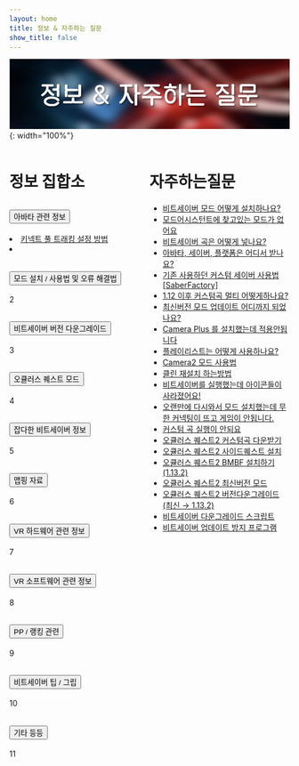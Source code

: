 ```yaml
---
layout: home
title: 정보 & 자주하는 질문
show_title: false
---
```



![](./img/information.png){: width="100%"}


<div style="width:50%; float:left;" markdown="1">

# 정보 집합소

<div class="accordion" id="accordionExample">
  <div class="accordion-item">
    <h2 class="accordion-header" id="headingOne">
      <button class="accordion-button" type="button" data-bs-toggle="collapse" data-bs-target="#collapseOne" aria-expanded="true" aria-controls="collapseOne">
        아바타 관련 정보
      </button>
    </h2>
    <div id="collapseOne" class="accordion-collapse collapse show" aria-labelledby="headingOne" data-bs-parent="#accordionExample">
      <div class="accordion-body">
        <li><a href="/2021/07/03/kinect-fulltracking.html">키넥트 풀 트래킹 설정 방법</a><li>
      </div>
    </div>
  </div>
  <div class="accordion-item">
    <h2 class="accordion-header" id="headingTwo">
      <button class="accordion-button collapsed" type="button" data-bs-toggle="collapse" data-bs-target="#collapseTwo" aria-expanded="false" aria-controls="collapseTwo">
        모드 설치 / 사용법 및 오류 해결법
      </button>
    </h2>
    <div id="collapseTwo" class="accordion-collapse collapse" aria-labelledby="headingTwo" data-bs-parent="#accordionExample">
      <div class="accordion-body">
        2
      </div>
    </div>
  </div>
  <div class="accordion-item">
    <h2 class="accordion-header" id="headingThree">
      <button class="accordion-button collapsed" type="button" data-bs-toggle="collapse" data-bs-target="#collapseThree" aria-expanded="false" aria-controls="collapseThree">
        비트세이버 버전 다운그레이드
      </button>
    </h2>
    <div id="collapseThree" class="accordion-collapse collapse" aria-labelledby="headingThree" data-bs-parent="#accordionExample">
      <div class="accordion-body">
        3
      </div>
    </div>
  </div>
  <div class="accordion-item">
    <h2 class="accordion-header" id="headingFour">
      <button class="accordion-button collapsed" type="button" data-bs-toggle="collapse" data-bs-target="#collapseFour" aria-expanded="false" aria-controls="collapseFour">
        오큘러스 퀘스트 모드
      </button>
    </h2>
    <div id="collapseFour" class="accordion-collapse collapse" aria-labelledby="headingFour" data-bs-parent="#accordionExample">
      <div class="accordion-body">
        4
      </div>
    </div>
  </div>
  <div class="accordion-item">
    <h2 class="accordion-header" id="heading5">
      <button class="accordion-button collapsed" type="button" data-bs-toggle="collapse" data-bs-target="#collapse5" aria-expanded="false" aria-controls="collapse5">
        잡다한 비트세이버 정보
      </button>
    </h2>
    <div id="collapse5" class="accordion-collapse collapse" aria-labelledby="heading5" data-bs-parent="#accordionExample">
      <div class="accordion-body">
        5
      </div>
    </div>
  </div>
  <div class="accordion-item">
    <h2 class="accordion-header" id="heading6">
      <button class="accordion-button collapsed" type="button" data-bs-toggle="collapse" data-bs-target="#collapse6" aria-expanded="false" aria-controls="collapse6">
        맵핑 자료
      </button>
    </h2>
    <div id="collapse6" class="accordion-collapse collapse" aria-labelledby="heading6" data-bs-parent="#accordionExample">
      <div class="accordion-body">
        6
      </div>
    </div>
  </div>
  <div class="accordion-item">
    <h2 class="accordion-header" id="heading7">
      <button class="accordion-button collapsed" type="button" data-bs-toggle="collapse" data-bs-target="#collapse7" aria-expanded="false" aria-controls="collapse7">
        VR 하드웨어 관련 정보
      </button>
    </h2>
    <div id="collapse7" class="accordion-collapse collapse" aria-labelledby="heading7" data-bs-parent="#accordionExample">
      <div class="accordion-body">
        7
      </div>
    </div>
  </div>
  <div class="accordion-item">
    <h2 class="accordion-header" id="heading8">
      <button class="accordion-button collapsed" type="button" data-bs-toggle="collapse" data-bs-target="#collapse8" aria-expanded="false" aria-controls="collapse8">
        VR 소프트웨어 관련 정보
      </button>
    </h2>
    <div id="collapse8" class="accordion-collapse collapse" aria-labelledby="heading8" data-bs-parent="#accordionExample">
      <div class="accordion-body">
        8
      </div>
    </div>
  </div>
  <div class="accordion-item">
    <h2 class="accordion-header" id="heading9">
      <button class="accordion-button collapsed" type="button" data-bs-toggle="collapse" data-bs-target="#collapse9" aria-expanded="false" aria-controls="collapse9">
        PP / 랭킹 관련
      </button>
    </h2>
    <div id="collapse9" class="accordion-collapse collapse" aria-labelledby="heading9" data-bs-parent="#accordionExample">
      <div class="accordion-body">
        9
      </div>
    </div>
  </div>
  <div class="accordion-item">
    <h2 class="accordion-header" id="heading10">
      <button class="accordion-button collapsed" type="button" data-bs-toggle="collapse" data-bs-target="#collapse10" aria-expanded="false" aria-controls="collapse10">
        비트세이버 팁 / 그립
      </button>
    </h2>
    <div id="collapse10" class="accordion-collapse collapse" aria-labelledby="heading10" data-bs-parent="#accordionExample">
      <div class="accordion-body">
        10
      </div>
    </div>
  </div>
  <div class="accordion-item">
    <h2 class="accordion-header" id="heading11">
      <button class="accordion-button collapsed" type="button" data-bs-toggle="collapse" data-bs-target="#collapse11" aria-expanded="false" aria-controls="collapse11">
        기타 등등
      </button>
    </h2>
    <div id="collapse11" class="accordion-collapse collapse" aria-labelledby="heading11" data-bs-parent="#accordionExample">
      <div class="accordion-body">
        11
      </div>
    </div>
  </div>
</div>


</div>

<div style="width:50%; float:left;" markdown="1">

# 자주하는질문

- [비트세이버 모드 어떻게 설치하나요?](/2021/06/14/how-to-install-mode.html)
- [모드어시스턴트에 찾고있는 모드가 없어요](/2021/06/14/cannot-find-mod-in-modas.html)
- [비트세이버 곡은 어떻게 넣나요?](/2021/06/17/how-to-put-song.html)
- [아바타, 세이버, 플랫폼은 어디서 받나요?](/2021/06/17/how-to-get-avatar-saber-platform.html)
- [기존 사용하던 커스텀 세이버 사용법 [SaberFactory]](/2021/06/17/how-to-use-original-custom-saber.html)
- [1.12 이후 커스텀곡 멀티 어떻게하나요?](/2021/06/17/how-to-multi-after-1-12.html)
- [최신버전 모드 업데이트 어디까지 되었나요?](/2021/06/17/how-long-latest-mode-updates.html)
- [Camera Plus 를 설치했는데 적용안됩니다](/2021/06/18/camera-plus-not-applied.html)
- [플레이리스트는 어떻게 사용하나요?](/2021/06/26/how-to-use-playlist.html)
- [Camera2 모드 사용법](/2021/06/26/camera2-mod-usage.html)
- [클린 재설치 하는방법](/2021/06/26/how-to-clean-reinstall.html)
- [비트세이버를 실행했는데 아이콘들이 사라졌어요!](/2021/06/26/icon-deleted-while-executing-beatsaber.html)
- [오랜만에 다시와서 모드 설치했는데 무한 커넥팅이 뜨고 게임이 안됩니다.](/2021/06/26/infinite-connecting-during-modding.html)
- [커스텀 곡 실행이 안되요](/2021/06/27/custom-song-not-working.html)
- [오큘러스 퀘스트2 커스텀곡 다운받기](/2021/06/27/oculus-quest2-custom-song-download.html)
- [오큘러스 퀘스트2 사이드퀘스트 설치](/2021/06/27/oculus-quest2-sidequest.html)
- [오큘러스 퀘스트2 BMBF 설치하기 (1.13.2)](/2021/06/27/oculus-quest2-bmbf-install.html)
- [오큘러스 퀘스트2 최신버전 모드](/2021/07/03/oculus-quest2-latest-mod.html)
- [오큘러스 퀘스트2 버전다운그레이드 (최신 → 1.13.2)](/2021/07/03/oculus-quest2-version-downgrade.html)
- [비트세이버 다운그레이드 스크립트](/2021/07/03/beatsaber-downgrade-script.html)
- [비트세이버 업데이트 방지 프로그램](/2021/07/03/beatsaber-update-shield.html)

</div>
